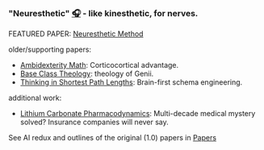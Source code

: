 

### "Neuresthetic" [🎧](https://translate.google.com/?sl=auto&tl=en&text=neuresthetic&op=translate) - like kinesthetic, for nerves.

<!--- ### [neuresthetics.github.io](https://neuresthetics.github.io/) --->

FEATURED PAPER: [Neuresthetic Method]([https://github.com/neuresthetics/neuresthetics/blob/main/papers/Neuresthetic%20School%20Method.pdf](https://github.com/neuresthetics/neuresthetics/blob/main/papers/PAPERS%202.0/Neuresthetic%20School%20Method.pdf))

older/supporting papers:

- <a href="" target="_blank">Ambidexterity Math</a>: Corticocortical advantage.
- <a href="[x](https://github.com/neuresthetics/neuresthetics/blob/main/papers/PAPERS%202.0/Base%20Class%20Theology.pdf)" target="_blank">Base Class Theology</a>: theology of Genii.
- <a href="" target="_blank">Thinking in Shortest Path Lengths</a>: Brain-first schema engineering.

additional work:

- <a href="https://github.com/neuresthetics/neuresthetics/blob/main/papers/Bioelectric%20Lithium%20Compound%20Hypothesis.pdf" target="_blank">Lithium Carbonate Pharmacodynamics</a>: Multi-decade medical mystery solved? Insurance companies will never say.

See AI redux and outlines of the original (1.0) papers in [Papers](https://github.com/neuresthetics/neuresthetics/tree/main/papers)

<!---

[<img src="https://www.codewars.com/users/neuresthetics/badges/large">](https://www.codewars.com/users/neuresthetics)

![visitors](https://visitor-badge.laobi.icu/badge?page_id=neuresthetic.neurethetics)
--->
